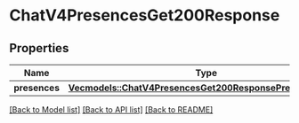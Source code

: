 # ChatV4PresencesGet200Response

## Properties

Name | Type | Description | Notes
------------ | ------------- | ------------- | -------------
**presences** | [**Vec<models::ChatV4PresencesGet200ResponsePresencesInner>**](_chat_v4_presences_get_200_response_presences_inner.md) |  | 

[[Back to Model list]](../README.md#documentation-for-models) [[Back to API list]](../README.md#documentation-for-api-endpoints) [[Back to README]](../README.md)


